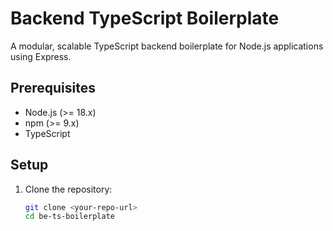 # Backend TypeScript Boilerplate

A modular, scalable TypeScript backend boilerplate for Node.js applications using Express.

## Prerequisites
- Node.js (>= 18.x)
- npm (>= 9.x)
- TypeScript

## Setup
1. Clone the repository:
   ```bash
   git clone <your-repo-url>
   cd be-ts-boilerplate